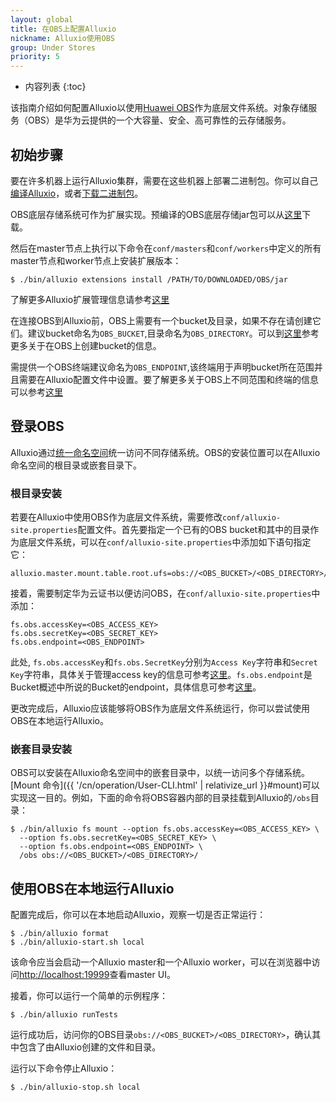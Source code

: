 ```yaml
---
layout: global
title: 在OBS上配置Alluxio
nickname: Alluxio使用OBS
group: Under Stores
priority: 5
---
```


* 内容列表
{:toc}

该指南介绍如何配置Alluxio以使用[Huawei OBS](http://www.huaweicloud.com/en-us/product/obs.html)作为底层文件系统。对象存储服务（OBS）是华为云提供的一个大容量、安全、高可靠性的云存储服务。

## 初始步骤

要在许多机器上运行Alluxio集群，需要在这些机器上部署二进制包。你可以自己[编译Alluxio](Building-Alluxio-From-Source.html)，或者[下载二进制包](Running-Alluxio-Locally.html)。

OBS底层存储系统可作为扩展实现。预编译的OBS底层存储jar包可以从[这里](https://github.com/Alluxio/alluxio-extensions/tree/master/underfs/obs/target)下载。

然后在master节点上执行以下命令在`conf/masters`和`conf/workers`中定义的所有master节点和worker节点上安装扩展版本：

```console
$ ./bin/alluxio extensions install /PATH/TO/DOWNLOADED/OBS/jar
```

了解更多Alluxio扩展管理信息请参考[这里](UFSExtensions.html) 

在连接OBS到Alluxio前，OBS上需要有一个bucket及目录，如果不存在请创建它们。建议bucket命名为`OBS_BUCKET`,目录命名为`OBS_DIRECTORY`。可以到[这里](http://support.huaweicloud.com/en-us/qs-obs/en-us_topic_0046535383.html)参考更多关于在OBS上创建bucket的信息。

需提供一个OBS终端建议命名为`OBS_ENDPOINT`,该终端用于声明bucket所在范围并且需要在Alluxio配置文件中设置。要了解更多关于OBS上不同范围和终端的信息可以参考[这里](http://support.huaweicloud.com/en-us/qs-obs/en-us_topic_0075679174.html)

## 登录OBS

Alluxio通过[统一命名空间](Unified-and-Transparent-Namespace.html)统一访问不同存储系统。OBS的安装位置可以在Alluxio命名空间的根目录或嵌套目录下。

### 根目录安装
若要在Alluxio中使用OBS作为底层文件系统，需要修改`conf/alluxio-site.properties`配置文件。首先要指定一个已有的OBS bucket和其中的目录作为底层文件系统，可以在`conf/alluxio-site.properties`中添加如下语句指定它：

```
alluxio.master.mount.table.root.ufs=obs://<OBS_BUCKET>/<OBS_DIRECTORY>/
```

接着，需要制定华为云证书以便访问OBS，在`conf/alluxio-site.properties`中添加：

```
fs.obs.accessKey=<OBS_ACCESS_KEY>
fs.obs.secretKey=<OBS_SECRET_KEY>
fs.obs.endpoint=<OBS_ENDPOINT>
```

此处, `fs.obs.accessKey`和`fs.obs.SecretKey`分别为`Access Key`字符串和`Secret Key`字符串，具体关于管理access key的信息可参考[这里](http://support.huaweicloud.com/en-us/usermanual-ca/en-us_topic_0046606340.html)。`fs.obs.endpoint`是Bucket概述中所说的Bucket的endpoint，具体信息可参考[这里](http://support.huaweicloud.com/en-us/qs-obs/en-us_topic_0075679174.html)。

更改完成后，Alluxio应该能够将OBS作为底层文件系统运行，你可以尝试使用OBS在本地运行Alluxio。

### 嵌套目录安装

OBS可以安装在Alluxio命名空间中的嵌套目录中，以统一访问多个存储系统。[Mount 命令]({{ '/cn/operation/User-CLI.html' | relativize_url }}#mount)可以实现这一目的。例如，下面的命令将OBS容器内部的目录挂载到Alluxio的`/obs`目录：

```console
$ ./bin/alluxio fs mount --option fs.obs.accessKey=<OBS_ACCESS_KEY> \
  --option fs.obs.secretKey=<OBS_SECRET_KEY> \
  --option fs.obs.endpoint=<OBS_ENDPOINT> \
  /obs obs://<OBS_BUCKET>/<OBS_DIRECTORY>/
```

## 使用OBS在本地运行Alluxio

配置完成后，你可以在本地启动Alluxio，观察一切是否正常运行：

```console
$ ./bin/alluxio format
$ ./bin/alluxio-start.sh local
```

该命令应当会启动一个Alluxio master和一个Alluxio worker，可以在浏览器中访问[http://localhost:19999](http://localhost:19999)查看master UI。

接着，你可以运行一个简单的示例程序：

```console
$ ./bin/alluxio runTests
```

运行成功后，访问你的OBS目录`obs://<OBS_BUCKET>/<OBS_DIRECTORY>`，确认其中包含了由Alluxio创建的文件和目录。

运行以下命令停止Alluxio：

```console
$ ./bin/alluxio-stop.sh local
```
